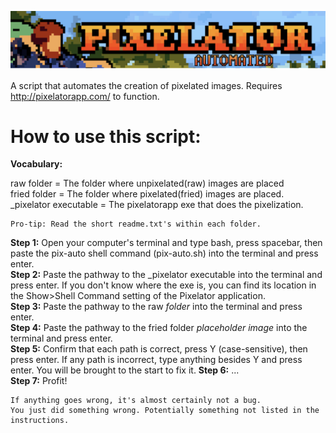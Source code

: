 ![WORK](/Pixelator-Automated/pixelator_automated_banner.png?raw=true)

A script that automates the creation of pixelated images. Requires http://pixelatorapp.com/ to function.

How to use this script:
=========

**Vocabulary:**
	
  raw folder = The folder where unpixelated(raw) images are placed  
  fried folder = The folder where pixelated(fried) images are placed.  
  _pixelator executable = The pixelatorapp exe that does the pixelization.
  
    Pro-tip: Read the short readme.txt's within each folder.
  
**Step 1:** Open your computer's terminal and type bash, press spacebar, then paste the pix-auto shell command (pix-auto.sh) into the terminal and press enter.  
**Step 2:** Paste the pathway to the _pixelator executable into the terminal and press enter. If you don't know where the exe is, you can find its location in the Show>Shell Command setting of the Pixelator application.  
**Step 3:** Paste the pathway to the raw _folder_ into the terminal and press enter.  
**Step 4:** Paste the pathway to the fried folder _placeholder image_ into the terminal and press enter.  
**Step 5:** Confirm that each path is correct, press Y (case-sensitive), then press enter. If any path is incorrect, type anything besides Y and press enter. You will be brought to the start to fix it. 
**Step 6:** ...  
**Step 7:** Profit!

    If anything goes wrong, it's almost certainly not a bug.
    You just did something wrong. Potentially something not listed in the instructions.
